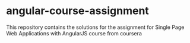 # angular-course-assignment
This repository contains the solutions for the assignment for Single Page Web Applications with AngularJS course from coursera
